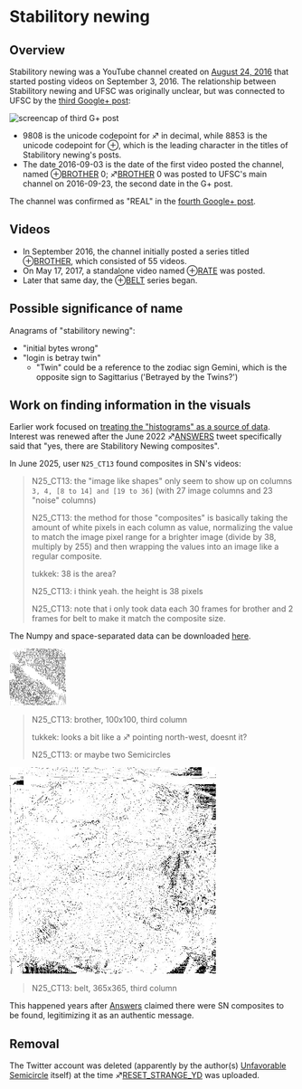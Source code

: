 # Stabilitory newing
## Overview
Stabilitory newing was a YouTube channel created on [August 24, 2016](https://www.youtube.com/channel/UCEUj7apDhQq5hh87U8iP4-w/about) that started posting videos on September 3, 2016. The relationship between Stabilitory newing and UFSC was originally unclear, but was connected to UFSC by the [third Google+ post](Google_Plus#G.2B_post_3):

![screencap of third G+ post](Maxtendmalform_gplus_post.jpg)

- 9808 is the unicode codepoint for ♐ in decimal, while 8853 is the
  unicode codepoint for ⊕, which is the leading character in the
  titles of Stabilitory newing's posts.
- The date 2016-09-03 is the date of the first video posted the
  channel, named ⊕[BROTHER](BROTHER) 0;
  ♐[BROTHER](BROTHER) 0 was posted to UFSC's main channel
  on 2016-09-23, the second date in the G+ post.

The channel was confirmed as "REAL" in the [fourth Google+ post](Google_Plus#G.2B_post_4).

## Videos
- In September 2016, the channel initially posted a series titled
  ⊕[BROTHER](BROTHER), which consisted of 55 videos.
- On May 17, 2017, a standalone video named ⊕[RATE](RATE)
  was posted.
- Later that same day, the ⊕[BELT](BELT) series began.

## Possible significance of name
Anagrams of "stabilitory newing":
- "initial bytes wrong"
- "login is betray twin"
    - "Twin" could be a reference to the zodiac sign Gemini, which is
      the opposite sign to Sagittarius ('Betrayed by the Twins?')

## Work on finding information in the visuals
Earlier work focused on [treating the "histograms" as a source of data](Investigation_into_color_data_in_SN_visuals). Interest was renewed after the June 2022 ♐️[ANSWERS](ANSWERS) tweet specifically said that "yes, there are Stabilitory Newing composites".

In June 2025, user `N25_CT13` found composites in SN's videos:
> N25_CT13: the "image like shapes" only seem to show up on columns `3, 4, [8 to 14] and [19 to 36]` (with 27 image columns and 23 "noise" columns)
>
> N25_CT13: the method for those "composites" is basically taking the amount of white pixels in each column as value, normalizing the value to match the image pixel range for a brighter image (divide by 38, multiply by 255) and then wrapping the values into an image like a regular composite.
>
> tukkek: 38 is the area?
>
> N25_CT13: i think yeah. the height is 38 pixels
>
> N25_CT13: note that i only took data each 30 frames for brother and 2 frames for belt to make it match the composite size.

The Numpy and space-separated data can be downloaded [here](https://github.com/ufscwiki/Unfavorable-Semicircle-Wiki/blob/master/docs/SN.7z).

![SN.brother.png](SN.brother.png)
> N25_CT13: brother, 100x100, third column
>
> tukkek: looks a bit like a ♐ pointing north-west, doesnt it?
>
> N25_CT13: or maybe two Semicircles

![SN.belt.webp](SN.belt.webp)
> N25_CT13: belt, 365x365, third column

This happened years after [Answers](ANSWERS) claimed there were SN composites to be found, legitimizing it as an authentic message.

## Removal
The Twitter account was deleted (apparently by the author(s)
[Unfavorable Semicircle](Unfavorable_Semicircle) itself) at
the time ♐[RESET\_STRANGE\_YD](RESET_STRANGE_YD) was
uploaded.

